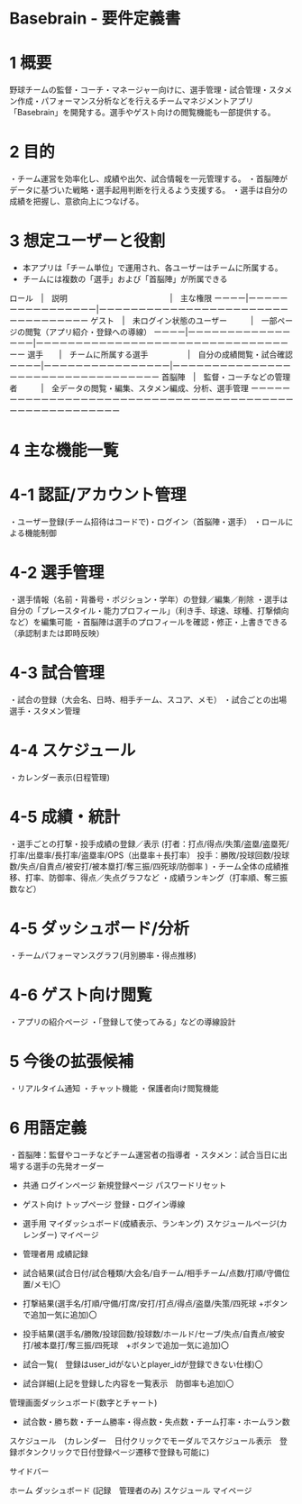 # Basebrain - 要件定義書

# 1 概要

野球チームの監督・コーチ・マネージャー向けに、選手管理・試合管理・スタメン作成・パフォーマンス分析などを行えるチームマネジメントアプリ「Basebrain」を開発する。選手やゲスト向けの閲覧機能も一部提供する。

# 2 目的
・チーム運営を効率化し、成績や出欠、試合情報を一元管理する。
・首脳陣がデータに基づいた戦略・選手起用判断を行えるよう支援する。
・選手は自分の成績を把握し、意欲向上につなげる。

# 3 想定ユーザーと役割

- 本アプリは「チーム単位」で運用され、各ユーザーはチームに所属する。
- チームには複数の「選手」および「首脳陣」が所属できる

ロール　|　説明　　　　　　　　　　　　　|　主な権限
ーーーー|ーーーーーーーーーーーーーーーー|ーーーーーーーーーーーーーーーーーーーーーーーーーーーーーーーーーー
ゲスト　|　未ログイン状態のユーザー　　　|　一部ページの閲覧（アプリ紹介・登録への導線）
ーーーー|ーーーーーーーーーーーーーーーー|ーーーーーーーーーーーーーーーーーーーーーーーーーーーーーーーーーー
選手　　|　チームに所属する選手　　　　　|　自分の成績閲覧・試合確認
ーーーー|ーーーーーーーーーーーーーーーー|ーーーーーーーーーーーーーーーーーーーーーーーーーーーーーーーーーー
首脳陣　|　監督・コーチなどの管理者　　　|　全データの閲覧・編集、スタメン編成、分析、選手管理
ーーーーーーーーーーーーーーーーーーーーーーーーーーーーーーーーーーーーーーーーーーーーーーーーーーーーーーー

# 4 主な機能一覧

# 4-1 認証/アカウント管理
・ユーザー登録(チーム招待はコードで)・ログイン（首脳陣・選手）
・ロールによる機能制御

# 4-2 選手管理
・選手情報（名前・背番号・ポジション・学年）の登録／編集／削除
・選手は自分の「プレースタイル・能力プロフィール」（利き手、球速、球種、打撃傾向など）を編集可能
・首脳陣は選手のプロフィールを確認・修正・上書きできる（承認制または即時反映）

# 4-3 試合管理
・試合の登録（大会名、日時、相手チーム、スコア、メモ）
・試合ごとの出場選手・スタメン管理

# 4-4 スケジュール
・カレンダー表示(日程管理)

# 4-5 成績・統計
・選手ごとの打撃・投手成績の登録／表示
(打者：打点/得点/失策/盗塁/盗塁死/打率/出塁率/長打率/盗塁率/OPS（出塁率＋長打率）
 投手：勝敗/投球回数/投球数/失点/自責点/被安打/被本塁打/奪三振/四死球/防御率
)
・チーム全体の成績推移、打率、防御率、得点／失点グラフなど
・成績ランキング（打率順、奪三振数など）

# 4-5 ダッシュボード/分析
・チームパフォーマンスグラフ(月別勝率・得点推移)

# 4-6  ゲスト向け閲覧
・アプリの紹介ページ
・「登録して使ってみる」などの導線設計

# 5 今後の拡張候補
・リアルタイム通知
・チャット機能
・保護者向け閲覧機能

# 6 用語定義
・首脳陣：監督やコーチなどチーム運営者の指導者
・スタメン：試合当日に出場する選手の先発オーダー

- 共通
ログインページ
新規登録ページ
パスワードリセット

- ゲスト向け
トップページ
登録・ログイン導線

- 選手用
マイダッシュボード(成績表示、ランキング)
スケジュールページ(カレンダー)
マイページ

- 管理者用
成績記録
 - 試合結果(試合日付/試合種類/大会名/自チーム/相手チーム/点数/打順/守備位置/メモ)〇
 - 打撃結果(選手名/打順/守備/打席/安打/打点/得点/盗塁/失策/四死球 +ボタンで追加一気に追加)〇
 - 投手結果(選手名/勝敗/投球回数/投球数/ホールド/セーブ/失点/自責点/被安打/被本塁打/奪三振/四死球　+ボタンで追加一気に追加)〇
 - 試合一覧(　登録はuser_idがないとplayer_idが登録できない仕様)〇
 - 試合詳細(上記を登録した内容を一覧表示　防御率も追加)〇

管理画面ダッシュボード(数字とチャート)
- 試合数・勝ち数・チーム勝率・得点数・失点数・チーム打率・ホームラン数

スケジュール　(カレンダー　日付クリックでモーダルでスケジュール表示　登録ボタンクリックで日付登録ページ遷移で登録も可能に)

サイドバー

ホーム
ダッシュボード
(記録　管理者のみ)
スケジュール
マイページ
